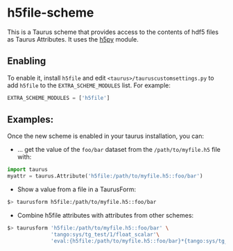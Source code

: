 # h5file-scheme

This is a Taurus scheme that provides access to the contents of hdf5 files
as Taurus Attributes. It uses the [h5py](http://h5py.org) module.

## Enabling
To enable it, install `h5file` and edit `<taurus>/tauruscustomsettings.py`
to add `h5file` to the `EXTRA_SCHEME_MODULES` list. For example:

```python
EXTRA_SCHEME_MODULES = ['h5file']
```

## Examples:

Once the new scheme is enabled in your taurus installation, you can:

- ... get the value of the `foo/bar` dataset from the 
`/path/to/myfile.h5` file with:

```python
import taurus
myattr = taurus.Attribute('h5file:/path/to/myfile.h5::foo/bar')
```
- Show a value from a file in a TaurusForm:

```bash
$> taurusform h5file:/path/to/myfile.h5::foo/bar
```
- Combine h5file attributes with attributes from other
schemes:
```bash
$> taurusform 'h5file:/path/to/myfile.h5::foo/bar' \
              'tango:sys/tg_test/1/float_scalar'\
              'eval:{h5file:/path/to/myfile.h5::foo/bar}*{tango:sys/tg_test/1/ampli}'
```
